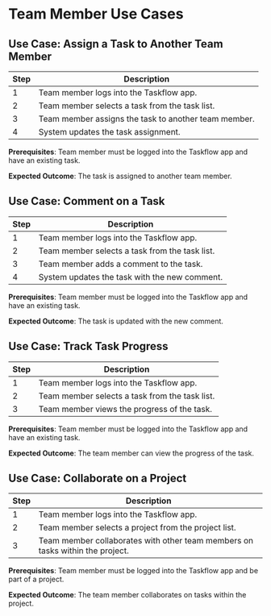# Team Member Use Cases

## Use Case: Assign a Task to Another Team Member

| Step | Description                                          |
| ---- | ---------------------------------------------------- |
| 1    | Team member logs into the Taskflow app.              |
| 2    | Team member selects a task from the task list.       |
| 3    | Team member assigns the task to another team member. |
| 4    | System updates the task assignment.                  |

**Prerequisites**: Team member must be logged into the Taskflow app and have an existing task.

**Expected Outcome**: The task is assigned to another team member.

## Use Case: Comment on a Task

| Step | Description                                    |
| ---- | ---------------------------------------------- |
| 1    | Team member logs into the Taskflow app.        |
| 2    | Team member selects a task from the task list. |
| 3    | Team member adds a comment to the task.        |
| 4    | System updates the task with the new comment.  |

**Prerequisites**: Team member must be logged into the Taskflow app and have an existing task.

**Expected Outcome**: The task is updated with the new comment.

## Use Case: Track Task Progress

| Step | Description                                    |
| ---- | ---------------------------------------------- |
| 1    | Team member logs into the Taskflow app.        |
| 2    | Team member selects a task from the task list. |
| 3    | Team member views the progress of the task.    |

**Prerequisites**: Team member must be logged into the Taskflow app and have an existing task.

**Expected Outcome**: The team member can view the progress of the task.

## Use Case: Collaborate on a Project

| Step | Description                                                                   |
| ---- | ----------------------------------------------------------------------------- |
| 1    | Team member logs into the Taskflow app.                                       |
| 2    | Team member selects a project from the project list.                          |
| 3    | Team member collaborates with other team members on tasks within the project. |

**Prerequisites**: Team member must be logged into the Taskflow app and be part of a project.

**Expected Outcome**: The team member collaborates on tasks within the project.
